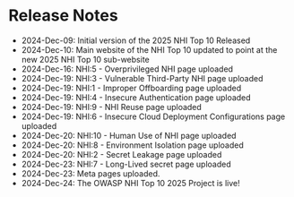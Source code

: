 # Release Notes

* 2024-Dec-09: Initial version of the 2025 NHI Top 10 Released
* 2024-Dec-10: Main website of the NHI Top 10 updated to point at the new 2025 NHI Top 10 sub-website
* 2024-Dec-16: NHI:5 - Overprivileged NHI page uploaded
* 2024-Dec-19: NHI:3 - Vulnerable Third-Party NHI page uploaded
* 2024-Dec-19: NHI:1 - Improper Offboarding page uploaded
* 2024-Dec-19: NHI:4 - Insecure Authentication page uploaded
* 2024-Dec-19: NHI:9 - NHI Reuse page uploaded
* 2024-Dec-19: NHI:6 - Insecure Cloud Deployment Configurations page uploaded
* 2024-Dec-20: NHI:10 - Human Use of NHI page uploaded
* 2024-Dec-20: NHI:8 - Environment Isolation page uploaded
* 2024-Dec-20: NHI:2 - Secret Leakage page uploaded
* 2024-Dec-23: NHI:7 - Long-Lived secret page uploaded
* 2024-Dec-23: Meta pages uploaded.
* 2024-Dec-24: The OWASP NHI Top 10 2025 Project is live!
